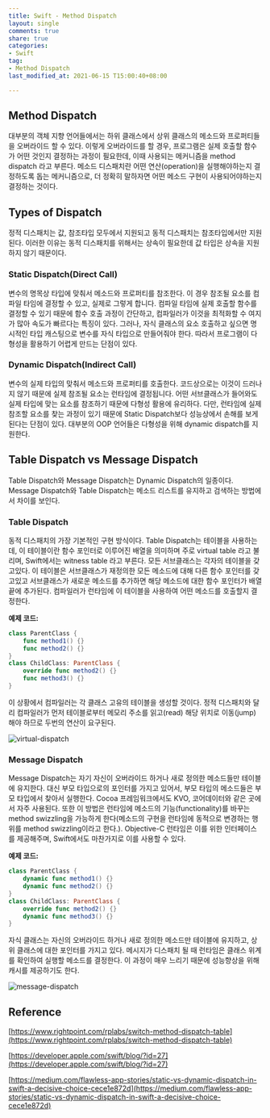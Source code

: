 ```yaml
---
title: Swift - Method Dispatch
layout: single
comments: true
share: true
categories: 
- Swift
tag:
- Method Dispatch
last_modified_at: 2021-06-15 T15:00:40+08:00

---
```


## Method Dispatch

대부분의 객체 지향 언어들에서는 하위 클래스에서 상위 클래스의 메소드와 프로퍼티들을 오버라이드 할 수 있다. 이렇게 오버라이드를 할 경우, 프로그램은 실제 호출할 함수가 어떤 것인지 결정하는 과정이 필요한데, 이때 사용되는 메커니즘을 method dispatch 라고 부른다. 메소드 디스패치란 어떤 연산(operation)을 실행해야하는지 결정하도록 돕는 메커니즘으로, 더 정확히 말하자면 어떤 메소드 구현이 사용되어야하는지 결정하는 것이다.

## Types of Dispatch

정적 디스패치는 값, 참조타입 모두에서 지원되고 동적 디스패치는 참조타입에서만 지원된다. 이러한 이유는 동적 디스패치를 위해서는 상속이 필요한데 값 타입은 상속을 지원하지 않기 때문이다.

### **Static Dispatch(Direct Call)**

변수의 명목상 타입에 맞춰서 메소드와 프로퍼티를 참조한다. 이 경우 참조될 요소를 컴파일 타임에 결정할 수 있고, 실제로 그렇게 합니다. 컴파일 타임에 실제 호출할 함수를 결정할 수 있기 때문에 함수 호출 과정이 간단하고, 컴파일러가 이것을 최적화할 수 여지가 많아 속도가 빠르다는 특징이 있다. 그러나, 자식 클래스의 요소 호출하고 싶으면 명시적인 타입 캐스팅으로 변수를 자식 타입으로 만들어줘야 한다. 따라서 프로그램이 다형성을 활용하기 어렵게 만드는 단점이 있다.

### **Dynamic Dispatch(Indirect Call)**

변수의 실제 타입의 맞춰서 메소드와 프로퍼티를 호출한다. 코드상으로는 이것이 드러나지 않기 때문에 실제 참조될 요소는 런타임에 결정됩니다. 어떤 서브클래스가 들어와도 실제 타입에 맞는 요소를 참조하기 때문에 다형성 활용에 유리하다. 다만, 런타임에 실제 참조할 요소를 찾는 과정이 있기 때문에 Static Dispatch보다 성능상에서 손해를 보게 된다는 단점이 있다. 대부분의 OOP 언어들은 다형성을 위해 dynamic dispatch를 지원한다.

## **Table Dispatch vs** **Message Dispatch**

Table Dispatch와 Message Dispatch는 Dynamic Dispatch의 일종이다. Message Dispatch와 Table Dispatch는 메소드 리스트를 유지하고 검색하는 방법에서 차이를 보인다.

### Table Dispatch

동적 디스패치의 가장 기본적인 구현 방식이다. Table Dispatch는 테이블을 사용하는데, 이 테이블이란 함수 포인터로 이루어진 배열을 의미하며 주로 virtual table 라고 불리며, Swift에서는 witness table 라고 부른다.  모든 서브클래스는 각자의 테이블을 갖고있다. 이 테이블은 서브클래스가 재정의한 모든 메소드에 대해 다른 함수 포인터를 갖고있고 서브클래스가 새로운 메소드를 추가하면 해당 메소드에 대한 함수 포인터가 배열 끝에 추가된다. 컴파일러가 런타임에 이 테이블을 사용하여 어떤 메소드를 호출할지 결정한다.

**예제 코드:**

```swift
class ParentClass {
    func method1() {}
    func method2() {}
}
class ChildClass: ParentClass {
    override func method2() {}
    func method3() {}
}
```

이 상황에서 컴파일러는 각 클래스 고유의 테이블을 생성할 것이다. 정적 디스패치와 달리 컴파일러가 먼저 테이블로부터 메모리 주소를 읽고(read) 해당 위치로 이동(jump)해야 하므로 두번의 연산이 요구된다. 

![virtual-dispatch](https://user-images.githubusercontent.com/48352065/122001317-1d72bf00-cdeb-11eb-83fa-338b84fec648.png)

### Message Dispatch

Message Dispatch는 자기 자신이 오버라이드 하거나 새로 정의한 메소드들만 테이블에 유지한다. 대신 부모 타입으로의 포인터를 가지고 있어서, 부모 타입의 메소드들은 부모 타입에서 찾아서 실행한다. Cocoa 프레임워크에서도 KVO, 코어데이터와 같은 곳에서 자주 사용된다. 또한 이 방법은 런타임에 메소드의 기능(functionality)를 바꾸는 method swizzling을 가능하게 한다(메소드의 구현을 런타임에 동적으로 변경하는 행위를 method swizzling이라고 한다.). Objective-C 런타임은 이를 위한 인터페이스를 제공해주며, Swift에서도 마찬가지로 이를 사용할 수 있다. 

**예제 코드:**

```swift
class ParentClass {
    dynamic func method1() {}
    dynamic func method2() {}
}
class ChildClass: ParentClass {
    override func method2() {}
    dynamic func method3() {}
}
```

자식 클래스는 자신의 오버라이드 하거나 새로 정의한 메소드만 테이블에 유지하고, 상위 클래스에 대한 포인터를 가지고 있다. 메시지가 디스패치 될 때 런타임은 클래스 위계를 확인하여 실행할 메소드를 결정한다. 이 과정이 매우 느리기 때문에 성능향상을 위해 캐시를 제공하기도 한다.

![message-dispatch](https://user-images.githubusercontent.com/48352065/122001313-1ba8fb80-cdeb-11eb-83de-e30cc6102a6c.png)


## Reference

[https://www.rightpoint.com/rplabs/switch-method-dispatch-table](https://www.rightpoint.com/rplabs/switch-method-dispatch-table)

[https://developer.apple.com/swift/blog/?id=27](https://developer.apple.com/swift/blog/?id=27)

[https://medium.com/flawless-app-stories/static-vs-dynamic-dispatch-in-swift-a-decisive-choice-cece1e872d](https://medium.com/flawless-app-stories/static-vs-dynamic-dispatch-in-swift-a-decisive-choice-cece1e872d)
